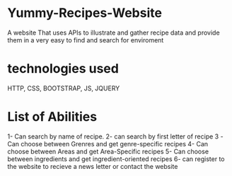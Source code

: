 # Yummy-Recipes-Website
A website That uses APIs to illustrate and gather recipe data and provide them in a very easy to find and search for enviroment

 # technologies used
   HTTP, CSS, BOOTSTRAP, JS, JQUERY


 # List of Abilities
  1- Can search by name of recipe.
  2- can search by first letter of recipe
  3 -Can choose between Grenres and get genre-specific recipes
  4- Can choose between Areas and get Area-Specific recipes
  5- Can choose between ingredients and get ingredient-oriented recipes
  6- can register to the website to recieve a news letter or contact the website

  
